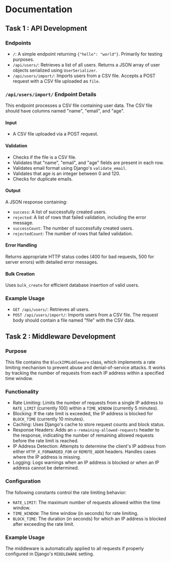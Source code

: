 # Documentation

## Task 1 : API Development

### Endpoints

* `/`: A simple endpoint returning `{"hello": "world"}`. Primarily for testing purposes.
* `/api/users/`: Retrieves a list of all users. Returns a JSON array of user objects serialized using `UserSerializer`.
* `/api/users/import/`: Imports users from a CSV file. Accepts a POST request with a CSV file uploaded as `file`.

### `/api/users/import/` Endpoint Details

This endpoint processes a CSV file containing user data. The CSV file should have columns named "name", "email", and "age".

#### Input

* A CSV file uploaded via a POST request.

#### Validation

* Checks if the file is a CSV file.
* Validates that "name", "email", and "age" fields are present in each row.
* Validates email format using Django's `validate_email`.
* Validates that age is an integer between 0 and 120.
* Checks for duplicate emails.

#### Output

A JSON response containing:

* `success`: A list of successfully created users.
* `rejected`: A list of rows that failed validation, including the error message.
* `successCount`: The number of successfully created users.
* `rejectedCount`: The number of rows that failed validation.

#### Error Handling

Returns appropriate HTTP status codes (400 for bad requests, 500 for server errors) with detailed error messages.

#### Bulk Creation

Uses `bulk_create` for efficient database insertion of valid users.

### Example Usage

* `GET /api/users/`: Retrieves all users.
* `POST /api/users/import/`: Imports users from a CSV file. The request body should contain a file named "file" with the CSV data.

## Task 2 : Middleware Development

### Purpose

This file contains the `BlockIPMiddleware` class, which implements a rate limiting mechanism to prevent abuse and denial-of-service attacks. It works by tracking the number of requests from each IP address within a specified time window.

### Functionality

* Rate Limiting: Limits the number of requests from a single IP address to `RATE_LIMIT` (currently 100) within a `TIME_WINDOW` (currently 5 minutes).
* Blocking: If the rate limit is exceeded, the IP address is blocked for `BLOCK_TIME` (currently 10 minutes).
* Caching: Uses Django's cache to store request counts and block status.
* Response Headers: Adds an `x-remaining-allowed-requests` header to the response, indicating the number of remaining allowed requests before the rate limit is reached.
* IP Address Detection: Attempts to determine the client's IP address from either `HTTP_X_FORWARDED_FOR` or `REMOTE_ADDR` headers. Handles cases where the IP address is missing.
* Logging: Logs warnings when an IP address is blocked or when an IP address cannot be determined.

### Configuration

The following constants control the rate limiting behavior:

* `RATE_LIMIT`: The maximum number of requests allowed within the time window.
* `TIME_WINDOW`: The time window (in seconds) for rate limiting.
* `BLOCK_TIME`: The duration (in seconds) for which an IP address is blocked after exceeding the rate limit.

### Example Usage

The middleware is automatically applied to all requests if properly configured in Django's `MIDDLEWARE` setting.
